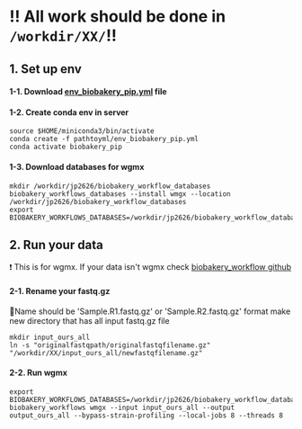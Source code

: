 # :bangbang: All work should be done in ```/workdir/XX/```:bangbang:
## 1. Set up env
#### 1-1. Download [env_biobakery_pip.yml](Biobakery_workflow/env_biobakery_pip.yml) file
#### 1-2. Create conda env in server
```
source $HOME/miniconda3/bin/activate
conda create -f pathtoyml/env_biobakery_pip.yml
conda activate biobakery_pip
```
#### 1-3. Download databases for wgmx ####
```
mkdir /workdir/jp2626/biobakery_workflow_databases
biobakery_workflows_databases --install wmgx --location  /workdir/jp2626/biobakery_workflow_databases
export BIOBAKERY_WORKFLOWS_DATABASES=/workdir/jp2626/biobakery_workflow_databases
```
## 2. Run your data
:heavy_exclamation_mark: This is for wgmx. If your data isn't wgmx check [biobakery_workflow github](https://github.com/biobakery/biobakery_workflows)

#### 2-1. Rename your fastq.gz ####
:small_red_triangle_down:Name should be 'Sample.R1.fastq.gz' or 'Sample.R2.fastq.gz' format
make new directory that has all input fastq.gz file
```
mkdir input_ours_all
ln -s "originalfastqpath/originalfastqfilename.gz" "/workdir/XX/input_ours_all/newfastqfilename.gz"
```
#### 2-2. Run wgmx ####
```
export BIOBAKERY_WORKFLOWS_DATABASES=/workdir/jp2626/biobakery_workflow_databases
biobakery_workflows wmgx --input input_ours_all --output output_ours_all --bypass-strain-profiling --local-jobs 8 --threads 8
```


